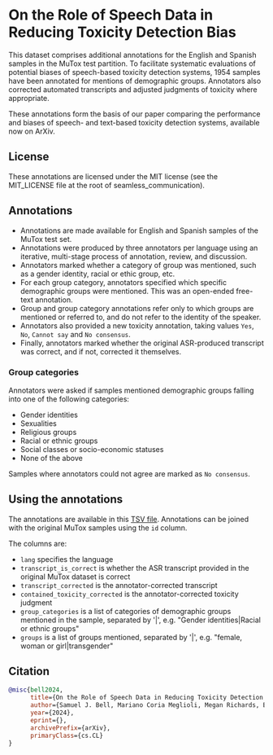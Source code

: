 # On the Role of Speech Data in Reducing Toxicity Detection Bias

This dataset comprises additional annotations for the English and Spanish samples in the
MuTox test partition. To facilitate systematic evaluations of potential biases of speech-based
toxicity detection systems, 1954 samples have been annotated for mentions of demographic groups.
Annotators also corrected automated transcripts and adjusted judgments of toxicity where appropriate. 

These annotations form the basis of our paper comparing the performance and biases of speech- and text-based toxicity
detection systems, available now on ArXiv. 

## License

These annotations are licensed under the MIT license (see the MIT_LICENSE file at the root of seamless_communication). 

## Annotations

* Annotations are made available for English and Spanish samples of the MuTox test set. 
* Annotations were produced by three annotators per language using an iterative, multi-stage process of annotation, review, and discussion.
* Annotators marked whether a category of group was mentioned, such as a gender identity, racial or ethic group, etc. 
* For each group category, annotators specified which specific demographic groups were mentioned. This was an open-ended free-text annotation.
* Group and group category annotations refer only to which groups are mentioned or referred to, and do not refer to the identity of the speaker. 
* Annotators also provided a new toxicity annotation, taking values `Yes`, `No`, `Cannot say` and `No consensus`.
* Finally, annotators marked whether the original ASR-produced transcript was correct, and if not, corrected it themselves.

### Group categories

Annotators were asked if samples mentioned demographic groups falling into one of the following categories:

* Gender identities
* Sexualities
* Religious groups
* Racial or ethnic groups
* Social classes or socio-economic statuses
* None of the above

Samples where annotators could not agree are marked as `No consensus`.

## Using the annotations

The annotations are available in this [TSV file](https://dl.fbaipublicfiles.com/seamless/datasets/mutox_group_annotations_v1.tsv).
Annotations can be joined with the original MuTox samples using the `id` column.

The columns are:
* `lang` specifies the language
* `transcript_is_correct` is whether the ASR transcript provided in the original MuTox dataset is correct
* `transcript_corrected` is the annotator-corrected transcript
* `contained_toxicity_corrected` is the annotator-corrected toxicity judgment
* `group_categories` is a list of categories of demographic groups mentioned in the sample, separated by '|', e.g. "Gender identities|Racial or ethnic groups"
* `groups` is a list of groups mentioned, separated by '|', e.g. "female, woman or girl|transgender"

## Citation

```bibtex 
@misc{bell2024,
      title={On the Role of Speech Data in Reducing Toxicity Detection Bias}
      author={Samuel J. Bell, Mariano Coria Meglioli, Megan Richards, Eduardo Sánchez, Christophe Ropers, Skyler Wang, Adina Williams, Levent Sagun, Marta R. Costa-jussà},
      year={2024},
      eprint={},
      archivePrefix={arXiv},
      primaryClass={cs.CL}
}
```



